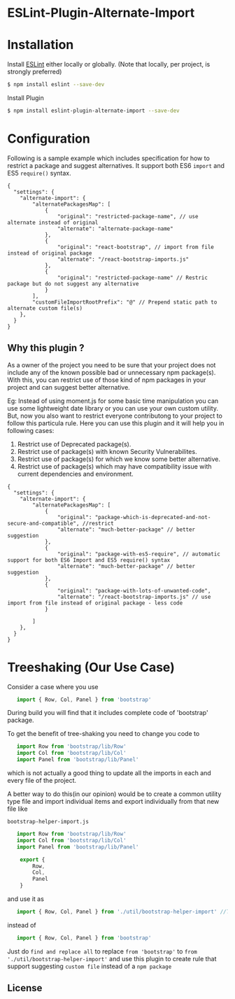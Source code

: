 ESLint-Plugin-Alternate-Import
===============================

# Installation

Install [ESLint](https://www.github.com/eslint/eslint) either locally or globally. (Note that locally, per project, is strongly preferred)

```sh
$ npm install eslint --save-dev
```

Install Plugin

```sh
$ npm install eslint-plugin-alternate-import --save-dev
```

# Configuration

Following is a sample example which includes specification for how to restrict a package and suggest alternatives. It support both ES6 `import` and ES5 `require()` syntax.


```json5
{
  "settings": {
    "alternate-import": {
        "alternatePackagesMap": [
            {
                "original": "restricted-package-name", // use alternate instead of original
                "alternate": "alternate-package-name"
            },
            {
                "original": "react-bootstrap", // import from file instead of original package
                "alternate": "/react-bootstrap-imports.js"
            },
            {
                "original": "restricted-package-name" // Restric package but do not suggest any alternative
            }
        ],
        "customFileImportRootPrefix": "@" // Prepend static path to alternate custom file(s) 
    },
  }
}
```


## Why this plugin ?

As a owner of the project you need to be sure that your project does not include any of the known possible bad or unnecessary npm package(s). With this, you can restrict use of those kind of npm packages in your project and can suggest better alternative.

Eg: Instead of using moment.js for some basic time manipulation you can use some lightweight date library or you can use your own custom utility. But, now you also want to restrict everyone contributong to your project to follow this particula rule. Here you can use this plugin and it will help you in following cases:

1. Restrict use of Deprecated package(s).
2. Restrict use of package(s) with known Security Vulnerabilites.
3. Restrict use of package(s) for which we know some better alternative.
4. Restrict use of package(s) which may have compatibility issue with current dependencies and environment.

```json5
{
  "settings": {
    "alternate-import": {
        "alternatePackagesMap": [
            {
                "original": "package-which-is-deprecated-and-not-secure-and-compatible", //restrict
                "alternate": "much-better-package" // better suggestion
            },
            {
                "original": "package-with-es5-require", // automatic support for both ES6 Import and ES5 require() syntax
                "alternate": "much-better-package" // better suggestion
            },
            {
                "original": "package-with-lots-of-unwanted-code",
                "alternate": "/react-bootstrap-imports.js" // use import from file instead of original package - less code
            }

        ]
    },
  }
}
```


# Treeshaking (Our Use Case)

Consider a case where you use 
```js
   import { Row, Col, Panel } from 'bootstrap'
```

During build you will find that it includes complete code of 'bootstrap' package.

To get the benefit of tree-shaking you need to change you code to

```js
   import Row from 'bootstrap/lib/Row'
   import Col from 'bootstrap/lib/Col'
   import Panel from 'bootstrap/lib/Panel'
```
which is not actually a good thing to update all the imports in each and every file of the project.

A better way to do this(in our opinion) would be to create a common utility type file and import individual items and export individually from that new file like

`bootstrap-helper-import.js`

```js
   import Row from 'bootstrap/lib/Row'
   import Col from 'bootstrap/lib/Col'
   import Panel from 'bootstrap/lib/Panel'

    export {
        Row,
        Col,
        Panel
    }
```
and use it as

```js
   import { Row, Col, Panel } from './util/bootstrap-helper-import' //This will tree-shake
```
instead of

```js
   import { Row, Col, Panel } from 'bootstrap'
```

Just do `find and replace all` to replace `from 'bootstrap'` to `from './util/bootstrap-helper-import'` and use this plugin to create rule that support suggesting `custom file` instead of a `npm package`


## License

